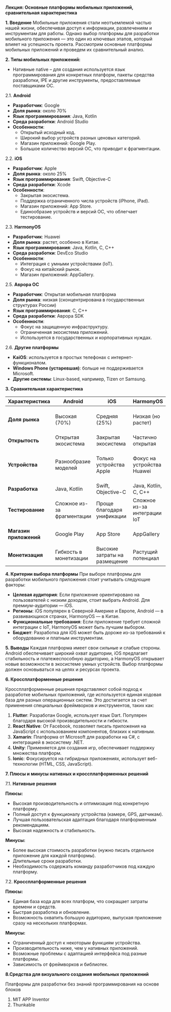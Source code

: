 **Лекция: Основные платформы мобильных приложений, сравнительная характеристика**

**1. Введение**
Мобильные приложения стали неотъемлемой частью нашей жизни, обеспечивая доступ к информации, развлечениям и инструментам для работы. Однако выбор платформы для разработки мобильного приложения — это один из ключевых этапов, который влияет на успешность проекта. Рассмотрим основные платформы мобильных приложений и проведем их сравнительный анализ.

**2. Типы мобильных приложений:**
- Нативные native – для создания используется язык программирования для конкретных платформ, пакеты средства разработки, IPE и другие инструменты, предоставляемые поставщиками ОС.

2.1. **Android**

- **Разработчик**: Google
- **Доля рынка**: около 70%
- **Язык программирования**: Java, Kotlin
- **Среда разработки**: Android Studio
- **Особенности**:
  - Открытый исходный код.
  - Широкий выбор устройств разных ценовых категорий.
  - Магазин приложений: Google Play.
  - Большое количество версий ОС, что приводит к фрагментации.

2.2. **iOS**

- **Разработчик**: Apple
- **Доля рынка**: около 25%
- **Язык программирования**: Swift, Objective-C
- **Среда разработки**: Xcode
- **Особенности**:
  - Закрытая экосистема.
  - Поддержка ограниченного числа устройств (iPhone, iPad).
  - Магазин приложений: App Store.
  - Единообразие устройств и версий ОС, что облегчает тестирование.

2.3. **HarmonyOS**

- **Разработчик**: Huawei
- **Доля рынка**: растет, особенно в Китае.
- **Язык программирования**: Java, Kotlin, C, C++
- **Среда разработки**: DevEco Studio
- **Особенности**:
  - Интеграция с умными устройствами (IoT).
  - Фокус на китайский рынок.
  - Магазин приложений: AppGallery.

2.5. **Аврора ОС**

- **Разработчик**: Открытая мобильная платформа
- **Доля рынка**: низкая (сконцентрирована в государственных структурах России)
- **Язык программирования**: C, C++
- **Среда разработки**: Аврора SDK
- **Особенности**:
  - Фокус на защищенную инфраструктуру.
  - Ограниченная экосистема приложений.
  - Используется в государственных и корпоративных нуждах.

2.6. **Другие платформы**

- **KaiOS**: используется в простых телефонах с интернет-функционалом.
- **Windows Phone (устаревшая)**: больше не поддерживается Microsoft.
- **Другие системы**: Linux-based, например, Tizen от Samsung.

**3. Сравнительная характеристика**

| Характеристика         | Android                    | iOS                           | HarmonyOS                    | Аврора ОС                  |
| ---------------------- | -------------------------- | ----------------------------- | ---------------------------- | -------------------------- |
| **Доля рынка**         | Высокая (70%)              | Средняя (25%)                 | Низкая (но растет)           | Низкая (сконцентрирована в государственных структурах России) |
| **Открытость**         | Открытая экосистема        | Закрытая экосистема           | Частично открытая            | Закрытая экосистема        |
| **Устройства**         | Разнообразие моделей       | Только устройства Apple       | Фокус на устройства Huawei   | Ограниченное количество устройств, сертифицированных под Аврору |
| **Разработка**         | Java, Kotlin               | Swift, Objective-C            | Java, Kotlin, C, C++         | C, C++              |
| **Тестирование**       | Сложное из-за фрагментации | Проще благодаря унификации    | Сложное из-за интеграции IoT | Проще благодаря единообразию устройств |
| **Магазин приложений** | Google Play                | App Store                     | AppGallery                   | Ограниченная экосистема приложений |
| **Монетизация**        | Гибкость в монетизации     | Высокие затраты на размещение | Растущий потенциал           | Ограниченные возможности   |

**4. Критерии выбора платформы**
При выборе платформы для разработки мобильного приложения стоит учитывать следующие факторы:

- **Целевая аудитория**: Если приложение ориентировано на пользователей с низким доходом, стоит выбрать Android. Для премиум-аудитории — iOS.
- **Регионы**: iOS популярен в Северной Америке и Европе, Android — в развивающихся странах, HarmonyOS — в Китае.
- **Функциональные требования**: Если приложение требует сложной интеграции с IoT, HarmonyOS может быть лучшим выбором.
- **Бюджет**: Разработка для iOS может быть дороже из-за требований к оборудованию и платным инструментам.

**5. Выводы**
Каждая платформа имеет свои сильные и слабые стороны. Android обеспечивает широкий охват аудитории, iOS предлагает стабильность и платежеспособную аудиторию, а HarmonyOS открывает новые возможности в экосистеме умных устройств. Выбор платформы должен основываться на целях и ресурсах проекта.

**6. Кроссплатформенные решения**

Кроссплатформенные решения представляют собой подход к разработке мобильных приложений, где используется единая кодовая база для разных операционных систем. Это достигается за счет применения специальных фреймворков и инструментов, таких как:

1. **Flutter**: Разработан Google, использует язык Dart. Популярен благодаря высокой производительности и гибкости.
2. **React Native**: От Facebook, позволяет писать приложения на JavaScript с использованием компонентов, близких к нативным.
3. **Xamarin**: Платформа от Microsoft для разработки на C#, с интеграцией в экосистему .NET.
4. **Unity**: Применяется для создания игр, обеспечивает поддержку множества платформ.
5. **Ionic**: Фокусируется на гибридных приложениях, использует веб-технологии (HTML, CSS, JavaScript).

**7. Плюсы и минусы нативных и кроссплатформенных решений**

7.1. **Нативные решения**

**Плюсы:**
- Высокая производительность и оптимизация под конкретную платформу.
- Полный доступ к функционалу устройства (камере, GPS, датчикам).
- Лучшая пользовательская адаптация благодаря платформенным рекомендациям.
- Высокая надежность и стабильность.

**Минусы:**
- Более высокая стоимость разработки (нужно писать отдельное приложение для каждой платформы).
- Длительные сроки разработки.
- Необходимость содержать команду разработчиков под каждую платформу.

7.2. **Кроссплатформенные решения**

**Плюсы:**
- Единая база кода для всех платформ, что сокращает затраты времени и средств.
- Быстрая разработка и обновление.
- Возможность охватить большую аудиторию, выпуская приложение сразу на нескольких платформах.

**Минусы:**
- Ограниченный доступ к некоторым функциям устройства.
- Производительность ниже, чем у нативных приложений.
- Возможные проблемы с адаптацией интерфейса под разные платформы.
- Зависимость от фреймворков и библиотек.

**8.Средства для визуального создания мобильных приложений**

Платформы для разработки без знаний программирования на основе блоков
1. MIT APP Inventor
2. Thunkable
